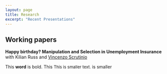```yaml
---
layout: page
title: Research
excerpt: "Recent Presentations"
---
```


## Working papers

**Happy birthday? Manipulation and Selection in Unemployment Insurance** with Kilian Russ and [Vincenzo Scrutinio](https://sites.google.com/view/vincenzoscrutinio/home)

This **word** is bold. This   <font size="-1">This is smaller text.</font> is smaller



